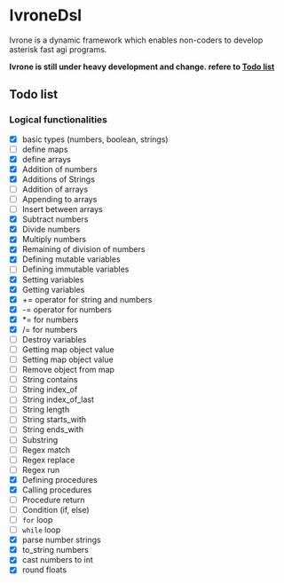 # IvroneDsl

Ivrone is a dynamic framework which enables non-coders to develop asterisk
fast agi programs.

**Ivrone is still under heavy development and change. refere to [Todo list](#todo-list)**

## Todo list

### Logical functionalities
 - [x] basic types (numbers, boolean, strings)
 - [ ] define maps
 - [x] define arrays
 - [x] Addition of numbers
 - [x] Additions of Strings
 - [ ] Addition of arrays
 - [ ] Appending to arrays
 - [ ] Insert between arrays
 - [x] Subtract numbers
 - [x] Divide numbers
 - [x] Multiply numbers
 - [x] Remaining of division of numbers
 - [x] Defining mutable variables
 - [ ] Defining immutable variables
 - [x] Setting variables
 - [x] Getting variables
 - [x] += operator for string and numbers
 - [x] -= operator for numbers
 - [x] \*= for numbers
 - [x] /= for numbers
 - [ ] Destroy variables
 - [ ] Getting map object value
 - [ ] Setting map object value
 - [ ] Remove object from map
 - [ ] String contains
 - [ ] String index_of
 - [ ] String index_of_last
 - [ ] String length
 - [ ] String starts_with
 - [ ] String ends_with
 - [ ] Substring
 - [ ] Regex match
 - [ ] Regex replace
 - [ ] Regex run
 - [x] Defining procedures
 - [x] Calling procedures
 - [ ] Procedure return
 - [ ] Condition (if, else)
 - [ ] `for` loop
 - [ ] `while` loop
 - [x] parse number strings
 - [x] to_string numbers
 - [x] cast numbers to int
 - [x] round floats
